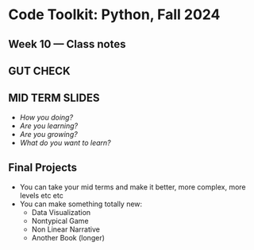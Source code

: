 # Code Toolkit: Python, Fall 2024
## Week 10 — Class notes
## GUT CHECK
## MID TERM SLIDES
- _How you doing?_
- _Are you learning?_
- _Are you growing?_
- _What do you want to learn?_
## Final Projects
- You can take your mid terms and make it better, more complex, more levels etc etc
- You can make something totally new:
  - Data Visualization 
  - Nontypical Game
  - Non Linear Narrative
  - Another Book (longer)



